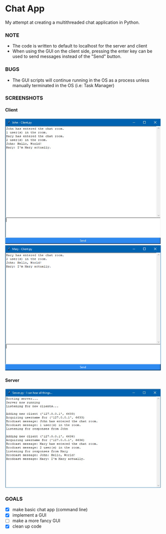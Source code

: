 # Chat App
My attempt at creating a multithreaded chat application in Python. 

### NOTE
* The code is written to default to localhost for the server and client
* When using the GUI on the client side, pressing the enter key can be used to send messages instead of the "Send" button.

### BUGS
* The GUI scripts will continue running in the OS as a process unless manually terminated in the OS (i.e: Task Manager) 

### SCREENSHOTS

#### Client
![Client 1](https://github.com/alexxbull/Chat-App/blob/master/Screenshots/john-client.jpg)
![Client 2](https://github.com/alexxbull/Chat-App/blob/master/Screenshots/mary-client.png)

#### Server
![Server UI](https://raw.githubusercontent.com/alexxbull/Chat-App/master/Screenshots/server.jpg)

### GOALS
- [x] make basic chat app (command line)
- [x] implement a GUI
- [ ] make a more fancy GUI
- [x] clean up code
